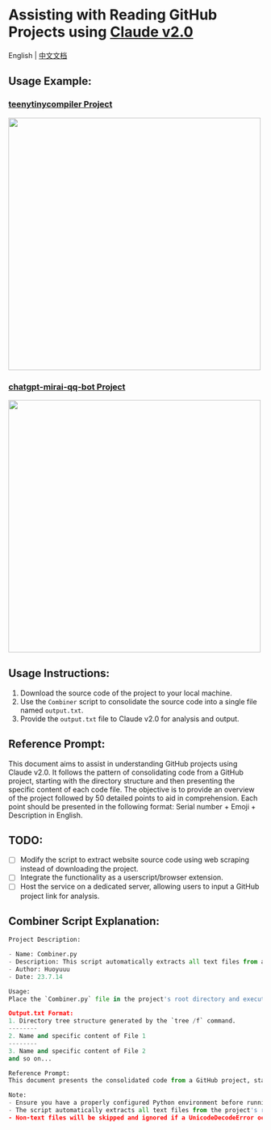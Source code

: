 # Assisting with Reading GitHub Projects using [Claude v2.0](https://claude.ai/)

English | [中文文档](./README_ZH.md)

## Usage Example:

### [teenytinycompiler Project](https://github.com/AZHenley/teenytinycompiler)
<img src="https://s2.loli.net/2023/07/15/SOgJ7UeiH9TPM5u.png" width="500">

### [chatgpt-mirai-qq-bot Project](https://github.com/lss233/chatgpt-mirai-qq-bot/)
<img src="https://s2.loli.net/2023/07/15/2T9K6rAgeH5Bvzi.png" width="500">

## Usage Instructions:
1. Download the source code of the project to your local machine.
2. Use the `Combiner` script to consolidate the source code into a single file named `output.txt`.
3. Provide the `output.txt` file to Claude v2.0 for analysis and output.

## Reference Prompt:
This document aims to assist in understanding GitHub projects using Claude v2.0. It follows the pattern of consolidating code from a GitHub project, starting with the directory structure and then presenting the specific content of each code file. The objective is to provide an overview of the project followed by 50 detailed points to aid in comprehension. Each point should be presented in the following format: Serial number + Emoji + Description in English.

## TODO:
- [ ] Modify the script to extract website source code using web scraping instead of downloading the project.
- [ ] Integrate the functionality as a userscript/browser extension.
- [ ] Host the service on a dedicated server, allowing users to input a GitHub project link for analysis.

## Combiner Script Explanation:
```python
Project Description:

- Name: Combiner.py
- Description: This script automatically extracts all text files from a project and consolidates their content into a file named `output.txt`.
- Author: Huoyuuu
- Date: 23.7.14

Usage:
Place the `Combiner.py` file in the project's root directory and execute `python Combiner.py` in the command line. The results will be saved in the `output.txt` file.

Output.txt Format:
1. Directory tree structure generated by the `tree /f` command.
--------
2. Name and specific content of File 1
--------
3. Name and specific content of File 2
and so on...

Reference Prompt:
This document presents the consolidated code from a GitHub project, starting with the directory structure and followed by the specific content of each code file. The goal is to understand the project better. Please provide an overall overview of the project followed by 50 specific points to aid in comprehension. Each point should be presented in the following format: Serial number + Emoji + Description in English.

Note:
- Ensure you have a properly configured Python environment before running the script.
- The script automatically extracts all text files from the project's root directory, excluding the `Combiner.py` file.
- Non-text files will be skipped and ignored if a UnicodeDecodeError occurs.
